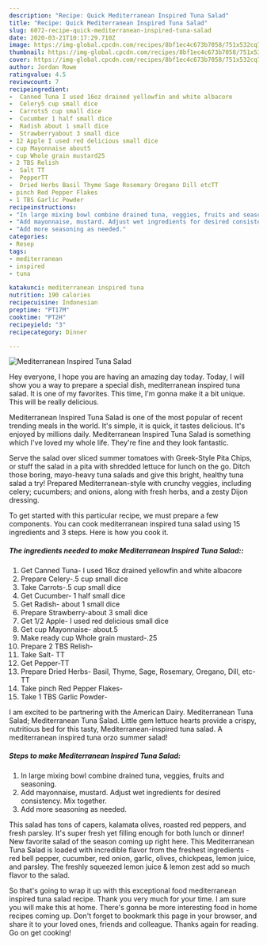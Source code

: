 ```yaml
---
description: "Recipe: Quick Mediterranean Inspired Tuna Salad"
title: "Recipe: Quick Mediterranean Inspired Tuna Salad"
slug: 6072-recipe-quick-mediterranean-inspired-tuna-salad
date: 2020-03-21T10:17:29.710Z
image: https://img-global.cpcdn.com/recipes/8bf1ec4c673b7058/751x532cq70/mediterranean-inspired-tuna-salad-recipe-main-photo.jpg
thumbnail: https://img-global.cpcdn.com/recipes/8bf1ec4c673b7058/751x532cq70/mediterranean-inspired-tuna-salad-recipe-main-photo.jpg
cover: https://img-global.cpcdn.com/recipes/8bf1ec4c673b7058/751x532cq70/mediterranean-inspired-tuna-salad-recipe-main-photo.jpg
author: Jordan Rowe
ratingvalue: 4.5
reviewcount: 7
recipeingredient:
-  Canned Tuna I used 16oz drained yellowfin and white albacore
-  Celery5 cup small dice
-  Carrots5 cup small dice
-  Cucumber 1 half small dice
-  Radish about 1 small dice
-  Strawberryabout 3 small dice
- 12 Apple I used red delicious small dice
- cup Mayonnaise about5
- cup Whole grain mustard25
- 2 TBS Relish
-  Salt TT
-  PepperTT
-  Dried Herbs Basil Thyme Sage Rosemary Oregano Dill etcTT
- pinch Red Pepper Flakes
- 1 TBS Garlic Powder
recipeinstructions:
- "In large mixing bowl combine drained tuna, veggies, fruits and seasoning."
- "Add mayonnaise, mustard. Adjust wet ingredients for desired consistency. Mix together."
- "Add more seasoning as needed."
categories:
- Resep
tags:
- mediterranean
- inspired
- tuna

katakunci: mediterranean inspired tuna
nutrition: 190 calories
recipecuisine: Indonesian
preptime: "PT17M"
cooktime: "PT2H"
recipeyield: "3"
recipecategory: Dinner

---
```



![Mediterranean Inspired Tuna Salad](https://img-global.cpcdn.com/recipes/8bf1ec4c673b7058/751x532cq70/mediterranean-inspired-tuna-salad-recipe-main-photo.jpg)

Hey everyone, I hope you are having an amazing day today. Today, I will show you a way to prepare a special dish, mediterranean inspired tuna salad. It is one of my favorites. This time, I'm gonna make it a bit unique. This will be really delicious.

Mediterranean Inspired Tuna Salad is one of the most popular of recent trending meals in the world. It's simple, it is quick, it tastes delicious. It's enjoyed by millions daily. Mediterranean Inspired Tuna Salad is something which I've loved my whole life. They're fine and they look fantastic.

Serve the salad over sliced summer tomatoes with Greek-Style Pita Chips, or stuff the salad in a pita with shredded lettuce for lunch on the go. Ditch those boring, mayo-heavy tuna salads and give this bright, healthy tuna salad a try! Prepared Mediterranean-style with crunchy veggies, including celery; cucumbers; and onions, along with fresh herbs, and a zesty Dijon dressing.


To get started with this particular recipe, we must prepare a few components. You can cook mediterranean inspired tuna salad using 15 ingredients and 3 steps. Here is how you cook it.

##### The ingredients needed to make Mediterranean Inspired Tuna Salad::

1. Get  Canned Tuna- I used 16oz drained yellowfin and white albacore
1. Prepare  Celery-.5 cup small dice
1. Take  Carrots-.5 cup small dice
1. Get  Cucumber- 1 half small dice
1. Get  Radish- about 1 small dice
1. Prepare  Strawberry-about 3 small dice
1. Get 1/2 Apple- I used red delicious small dice
1. Get cup Mayonnaise- about.5
1. Make ready cup Whole grain mustard-.25
1. Prepare 2 TBS Relish-
1. Take  Salt- TT
1. Get  Pepper-TT
1. Prepare  Dried Herbs- Basil, Thyme, Sage, Rosemary, Oregano, Dill, etc-TT
1. Take pinch Red Pepper Flakes-
1. Take 1 TBS Garlic Powder-


I am excited to be partnering with the American Dairy. Mediterranean Tuna Salad; Mediterranean Tuna Salad. Little gem lettuce hearts provide a crispy, nutritious bed for this tasty, Mediterranean-inspired tuna salad. A mediterranean inspired tuna orzo summer salad! 

##### Steps to make Mediterranean Inspired Tuna Salad:

1. In large mixing bowl combine drained tuna, veggies, fruits and seasoning.
1. Add mayonnaise, mustard. Adjust wet ingredients for desired consistency. Mix together.
1. Add more seasoning as needed.


This salad has tons of capers, kalamata olives, roasted red peppers, and fresh parsley. It&#39;s super fresh yet filling enough for both lunch or dinner! New favorite salad of the season coming up right here. This Mediterranean Tuna Salad is loaded with incredible flavor from the freshest ingredients - red bell pepper, cucumber, red onion, garlic, olives, chickpeas, lemon juice, and parsley. The freshly squeezed lemon juice &amp; lemon zest add so much flavor to the salad. 

So that's going to wrap it up with this exceptional food mediterranean inspired tuna salad recipe. Thank you very much for your time. I am sure you will make this at home. There's gonna be more interesting food in home recipes coming up. Don't forget to bookmark this page in your browser, and share it to your loved ones, friends and colleague. Thanks again for reading. Go on get cooking!

